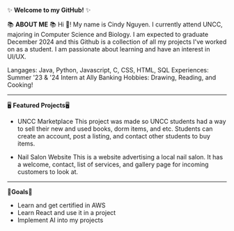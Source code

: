✨ **Welcome to my GitHub!** ✨ 

📚 **ABOUT ME** 📚
Hi 👋! My name is Cindy Nguyen. I currently attend UNCC, majoring in Computer Science and Biology. I am expected to graduate December 2024 and this Github is a collection of all my projects I've worked on as a student. I am passionate about learning and have an interest in UI/UX. 

Langages: Java, Python, Javascript, C, CSS, HTML, SQL
Experiences: Summer '23 & '24 Intern at Ally Banking
Hobbies: Drawing, Reading, and Cooking!

________________________________________________________________________________________________________________________________________________________________


🖥️ **Featured Projects**🖥️
- UNCC Marketplace
  This project was made so UNCC students had a way to sell their new and used books, dorm items, and etc. Students can create an account, post a listing, and contact other students to buy items.

- Nail Salon Website
  This is a website advertising a local nail salon. It has a welcome, contact, list of services, and gallery page for incoming customers to look at.

 ________________________________________________________________________________________________________________________________________________________________

🎯**Goals**🎯
- Learn and get certified in AWS
- Learn React and use it in a project
- Implement AI into my projects
<!-- ________________________________________________________________________________________________________________________________________________________________
📫**Let's Connect!**📫

LinkedIn: https://www.linkedin.com/in/cindynguyen77/
Resume: [Cindy Nguyen Resume '24 CS (1).pdf](https://github.com/user-attachments/files/16716992/Cindy.Nguyen.Resume.24.CS.1.pdf)

**cinguu/cinguu** is a ✨ _special_ ✨ repository because its `README.md` (this file) appears on your GitHub profile.

Here are some ideas to get you started:

- 🔭 I’m currently working on ...
- 🌱 I’m currently learning ...
- 👯 I’m looking to collaborate on ...
- 🤔 I’m looking for help with ...
- 💬 Ask me about ...
- 📫 How to reach me: ...
- 😄 Pronouns: ...
- ⚡ Fun fact: ...
-->
